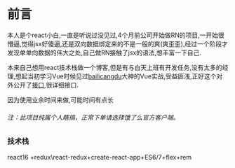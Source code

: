 # 前言
本人是个react小白,一直是听说过没见过,4个月前公司开始做RN的项目,一开始很懵逼,觉得jsx好傻逼,还是双向数据绑定来的不是一般的爽(爽歪歪),经过一个阶段才发现单单向数据的伟大之处,自己做RN接触了jsx的语法,想丰富一下自己.


本来自己想用react技术栈做一个博客,但是有与白天上班有开发任务,没有太多的经理,想起当初学习Vue时候见过[bailicangdu](https://github.com/bailicangdu/vue2-elm)大神的Vue实战,受益匪浅,正好这个对外公开了[接口](https://github.com/bailicangdu/node-elm/blob/master/API.md#1获取城市列表),很详细接口.

因为使用业余时间来做,可能时间有点长
###### 注：此项目纯属个人瞎搞，正常下单请选择饿了么官方客户端。

### 技术栈
react16 +redux\react-redux+create-react-app+ES6/7+flex+rem